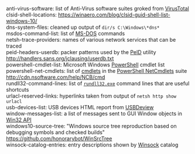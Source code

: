 anti-virus-software: list of Anti-Virus software suites groked from [VirusTotal](https://www.virustotal.com)  
clsid-shell-locations: <https://winaero.com/blog/clsid-guid-shell-list-windows-10/>  
dns-system-files: cleaned up output of `dir/s C:\Windows\*dns*`  
msdos-command-list: list of [MS-DOS](https://en.wikipedia.org/wiki/MS-DOS "MicroSoft Disk Operating System") commands  
netsh-trace-providers: names of various network services that can be traced  
peid-headers-userdb: packer patterns used by the [PeID](https://www.aldeid.com/wiki/PEiD) utility <http://handlers.sans.org/jclausing/userdb.txt>   
powershell-cmdlet-list: Microsoft Windows [PowerShell](https://docs.microsoft.com/powershell) cmdlet list  
powershell-net-cmdlets: list of [cmdlets](https://msdn.microsoft.com/library/ms714395.aspx "Windows PowerShell Cmdlet Overview") in the [PowerShell NetCmdlets](https://nsoftware.com/powershell/netcmdlets) suite <http://cdn.nsoftware.com/help/NCB/cmd>  
rundll32-command-lines: list of [`rundll32.exe`](https://docs.microsoft.com/windows-server/administration/windows-commands/rundll32) command lines that are useful shortcuts  
urlacl-reserved-links: hyperlinks taken from output of `netsh http show urlacl`  
usb-devices-list: USB devices HTML report from [USBDeview](http://nirsoft.net)  
window-messages-list: a list of messages sent to GUI Window objects in [Win32 API](http://www.winprog.org/tutorial/ "theForger's Win32 API Programming Tutorial")    
windows10-source-tree: "Windows source tree reproduction based on debugging symbols and checked builds" <https://github.com/honorarybot/WinSrcTree>  
winsock-catalog-entries: entry descriptions shown by [Winsock](https://wikipedia.org/wiki/Winsock) catalog   
